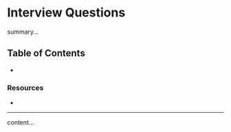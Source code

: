 # Interview Questions

summary...


## Table of Contents

- []()


### Resources

- []()

---

content...
